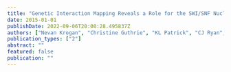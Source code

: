 ```yaml
---
title: "Genetic Interaction Mapping Reveals a Role for the SWI/SNF Nucleosome Remodeler in Spliceosome Activation in Fission Yeast"
date: 2015-01-01
publishDate: 2022-09-06T20:00:28.495837Z
authors: ["Nevan Krogan", "Christine Guthrie", "KL Patrick", "CJ Ryan", "J Xu", "JJ Lipp", "KE Nissen", "A Roguev", "M Shales", "NJ Krogan"]
publication_types: ["2"]
abstract: ""
featured: false
publication: ""
---
```


